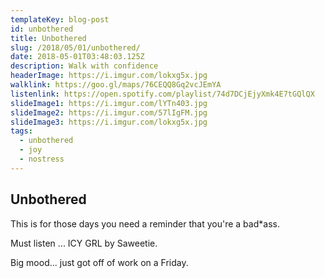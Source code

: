```yaml
---
templateKey: blog-post
id: unbothered
title: Unbothered
slug: /2018/05/01/unbothered/
date: 2018-05-01T03:48:03.125Z
description: Walk with confidence
headerImage: https://i.imgur.com/lokxg5x.jpg
walklink: https://goo.gl/maps/76CEQQ8Gq2vcJEmYA
listenlink: https://open.spotify.com/playlist/74d7DCjEjyXmk4E7tGQlQX
slideImage1: https://i.imgur.com/lYTn403.jpg
slideImage2: https://i.imgur.com/57lIgFM.jpg
slideImage3: https://i.imgur.com/lokxg5x.jpg
tags:
  - unbothered
  - joy
  - nostress
---
```


## Unbothered

This is for those days you need a reminder that you're a bad*ass.

Must listen ... ICY GRL by Saweetie.

Big mood... just got off of work on a Friday.